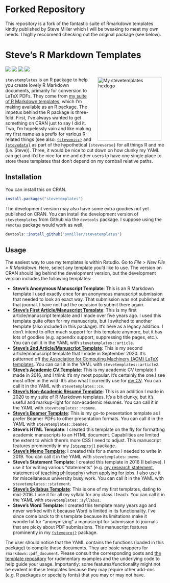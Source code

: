 # Forked Repository
This repository is a fork of the fantastic suite of Rmarkdown templates kindly published by Steve Miller which I will be tweaking to meet my own needs. I highly reccomend checking out the original package (see below). 

# Steve’s R Markdown Templates

[![](https://www.r-pkg.org/badges/version/stevetemplates?color=green)](https://cran.r-project.org/package=stevetemplates)
[![](http://cranlogs.r-pkg.org/badges/grand-total/stevetemplates?color=green)](https://cran.r-project.org/package=stevetemplates)
[![](http://cranlogs.r-pkg.org/badges/last-month/stevetemplates?color=green)](https://cran.r-project.org/package=stevetemplates)
[![](http://cranlogs.r-pkg.org/badges/last-week/stevetemplates?color=green)](https://cran.r-project.org/package=stevetemplates)

<img src="http://svmiller.com/images/stevetemplates-hexlogo.png" alt="My stevetemplates hexlogo" align="right" width="200" style="padding: 0 15px; float: right;"/>

`stevetemplates` is an R package to help you create lovely R Markdown
documents, primarily for conversion to LaTeX PDFs. They come from [my
suite of R Markdown
templates](https://github.com/svmiller/svm-r-markdown-templates), which
I’m making available as an R package. The impetus behind the R package
is three-fold. First, I’ve always wanted to get something on CRAN just
to say I did it. Two, I’m hopelessly vain and like making my first name
as a prefix for various R-related things (see also:
[`{stevemisc}`](http://svmiller.com/stevemisc/) and
[`{stevedata}`](http://svmiller.com/stevedata/) as part of the
hypothetical `{steveverse}` for all things R and me (i.e. Steve)).
Three, it would be nice to cut down on how clunky my YAML can get and
it’d be nice for me and other users to have one single place to store
these templates that don’t depend on my cornball relative paths.

## Installation

You can install this on CRAN.

``` r
install.packages("stevetemplates")
```

The development version may also have some extra goodies not yet
published on CRAN. You can install the development version of
`stevetemplates` from Github via the `devtools` package. I suppose using
the `remotes` package would work as well.

``` r
devtools::install_github("svmiller/stevetemplates")
```

## Usage

The easiest way to use my templates is within Rstudio. Go to *File \>
New File \> R Markdown*. Here, select any template you’d like to use.
The version on CRAN should lag behind the development version, but the
development version includes the following templates:

  - **Steve’s Anonymous Manuscript Template**: This is an R Markdown
    template I used exactly once for an anonymous manuscript submission
    that needed to look an exact way. That submission was not published
    at that journal. I have not had the occasion to submit there again.
  - [**Steve’s First Article/Manuscript
    Template**](http://svmiller.com/blog/2016/02/svm-r-markdown-manuscript/):
    This is my first article/manuscript template and I made over five
    years ago. I used this template quite often for my manuscripts, but
    I switched to another template (also included in this package). It’s
    here as a legacy addition. I don’t intend to offer much support for
    this template anymore, but it has lots of goodies (e.g. appendix
    support, suppressing title pages, etc.). You can call it in the YAML
    with `stevetemplates::article`.
  - [**Steve’s 2nd Article/Manuscript
    Template**](http://svmiller.com/blog/2020/09/another-rmarkdown-article-template/):
    This is my second article/manuscript template that I made in
    September 2020. It’s patterned off [the Association for Computing
    Machinery (ACM) LaTeX
    templates](https://www.latextemplates.com/template/acm-publications).
    You can call it in the YAML with `stevetemplates::article2`.
  - [**Steve’s Academic CV
    Template**](http://svmiller.com/blog/2016/03/svm-r-markdown-cv/):
    This is my academic CV template I made in 2016, and I think it’s my
    most popular. It’s certainly the one I see most often in the wild.
    It’s also what I currently use for [my CV](http://svmiller.com/cv/).
    You can call it in the YAML with `stevetemplates::cv`.
  - [**Steve’s Non-Academic Résumé
    Template**](http://svmiller.com/blog/2020/09/rmarkdown-template-non-academic-resume/):
    This is an addition I made in 2020 to my suite of R Markdown
    templates. It’s a bit clunky, but it’s useful and markup-light for
    non-academic résumés. You can call it in the YAML with
    `stevetemplates::resume`.
  - [**Steve’s Beamer
    Template**](http://svmiller.com/blog/2019/08/r-markdown-template-beamer-presentations/):
    This is my go-to presentation template as I prefer Beamer PDFs to
    other presentation formats. You can call it in the YAML with
    `stevetemplates::beamer`.
  - **Steve’s HTML Template**: I created this template on the fly for
    formatting academic manuscripts to an HTML document. Capabilities
    are limited the extent to which there’s more CSS I need to adjust.
    This manuscript features prominently in my
    [`{steveproj}`](https://github.com/svmiller/steveproj) package.
  - [**Steve’s Memo
    Template**](http://svmiller.com/blog/2019/06/r-markdown-memo-template/):
    I created this for a memo I needed to write in 2019. You can call it
    in the YAML with `stevetemplates::memo`.
  - **Steve’s Statement Template**: I created this template in 2016 (I
    believe). I use it for writing various “statements” (e.g. [my
    research
    statement](http://svmiller.com/docs/svm-research-statement.pdf),
    statement of [teaching
    philosophy](http://svmiller.com/docs/svm-teaching-philosophy.pdf))
    when applying for jobs. I also use it for miscellaneous university
    busy work. You can call it in the YAML with
    `stevetemplates::statement`.
  - [**Steve’s Syllabus
    Template**](http://svmiller.com/blog/2016/07/r-markdown-syllabus/):
    This is one of my first templates, dating to mid-2016. I use it for
    all my syllabi for any class I teach. You can call it in the YAML
    with `stevetemplates::syllabus`.
  - **Steve’s Word Template**: I created this template many years ago
    and never worked with it because Word is limited in its
    functionality. I’ve since come back to this template because its
    limitations make it wonderful for “anonymizing” a manuscript for
    submission to journals that are picky about PDF submissions. This
    manuscript features prominently in my
    [`{steveproj}`](https://github.com/svmiller/steveproj) package.

The user should notice that the YAML contains the functions (loaded in
this package) to compile these documents. They are basic wrappers for
`rmarkdown::pdf_document`. Please consult the corresponding posts and
[the template
repository](https://github.com/svmiller/stevetemplates/tree/master/inst/rmarkdown/templates)
for rudimentary examples and the underlying code to help guide your
usage. Importantly: some features/functionality might not be evident in
these templates because they may require other add-ons (e.g. R packages
or specialty fonts) that you may or may not have.
